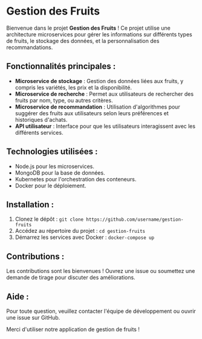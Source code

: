 # Gestion des Fruits

Bienvenue dans le projet **Gestion des Fruits** ! Ce projet utilise une architecture microservices pour gérer les informations sur différents types de fruits, le stockage des données, et la personnalisation des recommandations.

## Fonctionnalités principales :
- **Microservice de stockage** : Gestion des données liées aux fruits, y compris les variétés, les prix et la disponibilité.
- **Microservice de recherche** : Permet aux utilisateurs de rechercher des fruits par nom, type, ou autres critères.
- **Microservice de recommandation** : Utilisation d'algorithmes pour suggérer des fruits aux utilisateurs selon leurs préférences et historiques d'achats.
- **API utilisateur** : Interface pour que les utilisateurs interagissent avec les différents services.

## Technologies utilisées :
- Node.js pour les microservices.
- MongoDB pour la base de données.
- Kubernetes pour l'orchestration des conteneurs.
- Docker pour le déploiement.

## Installation :
1. Clonez le dépôt : `git clone https://github.com/username/gestion-fruits`
2. Accédez au répertoire du projet : `cd gestion-fruits`
3. Démarrez les services avec Docker : `docker-compose up`

## Contributions :
Les contributions sont les bienvenues ! Ouvrez une issue ou soumettez une demande de tirage pour discuter des améliorations.

## Aide :
Pour toute question, veuillez contacter l'équipe de développement ou ouvrir une issue sur GitHub.

Merci d'utiliser notre application de gestion de fruits !